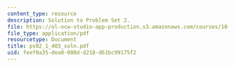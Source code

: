 ```yaml
---
content_type: resource
description: Solution to Problem Set 2.
file: https://ol-ocw-studio-app-production.s3.amazonaws.com/courses/10-40-chemical-engineering-thermodynamics-fall-2003/feef0a35dea8080dd218d61bc99175f2_ps02_1_403_soln.pdf
file_type: application/pdf
resourcetype: Document
title: ps02_1_403_soln.pdf
uid: feef0a35-dea8-080d-d218-d61bc99175f2
---
```

